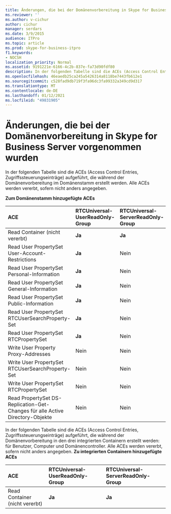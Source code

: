 ```yaml
---
title: Änderungen, die bei der Domänenvorbereitung in Skype for Business Server vorgenommen wurden
ms.reviewer: ''
ms.author: v-cichur
author: cichur
manager: serdars
ms.date: 3/9/2015
audience: ITPro
ms.topic: article
ms.prod: skype-for-business-itpro
f1.keywords:
- NOCSH
localization_priority: Normal
ms.assetid: 9191221e-6166-4c2b-837e-fa73d90fdf80
description: In der folgenden Tabelle sind die ACEs (Access Control Entries, Zugriffssteuerungseinträge) aufgeführt, die während der Domänenvorbereitung im Domänenstamm erstellt werden. Alle ACEs werden vererbt, sofern nicht anders angegeben.
ms.openlocfilehash: 46eaedb25ca245a5426314a8118be7443fb612e1
ms.sourcegitcommit: c528fad9db719f3fa96dc3fa99332a349cd9d317
ms.translationtype: MT
ms.contentlocale: de-DE
ms.lasthandoff: 01/12/2021
ms.locfileid: "49831905"
---
```

# <a name="changes-made-by-domain-preparation-in-skype-for-business-server"></a>Änderungen, die bei der Domänenvorbereitung in Skype for Business Server vorgenommen wurden
 
In der folgenden Tabelle sind die ACEs (Access Control Entries, Zugriffssteuerungseinträge) aufgeführt, die während der Domänenvorbereitung im Domänenstamm erstellt werden. Alle ACEs werden vererbt, sofern nicht anders angegeben.
  
**Zum Domänenstamm hinzugefügte ACEs**

|**ACE**|**RTCUniversal-UserReadOnly-Group**|**RTCUniversal-ServerReadOnly-Group**|**RTCUniversal-UserAdmins**|**RTCHSUniversal-Services**|**Authentifizierte Benutzer**|
|:-----|:-----|:-----|:-----|:-----|:-----|
|Read Container (nicht vererbt)  <br/> |**Ja** <br/> |**Ja** <br/> |Nein  <br/> |Nein  <br/> |Nein  <br/> |
|Read User PropertySet User-Account-Restrictions  <br/> |**Ja** <br/> |Nein  <br/> |Nein  <br/> |Nein  <br/> |Nein  <br/> |
|Read User PropertySet Personal-Information  <br/> |**Ja** <br/> |Nein  <br/> |Nein  <br/> |Nein  <br/> |Nein  <br/> |
|Read User PropertySet General-Information  <br/> |**Ja** <br/> |Nein  <br/> |Nein  <br/> |Nein  <br/> |Nein  <br/> |
|Read User PropertySet Public-Information  <br/> |**Ja** <br/> |Nein  <br/> |Nein  <br/> |Nein  <br/> |Nein  <br/> |
|Read User PropertySet RTCUserSearchProperty-Set  <br/> |**Ja** <br/> |Nein  <br/> |Nein  <br/> |Nein  <br/> |**Ja** <br/> |
|Read User PropertySet RTCPropertySet  <br/> |**Ja** <br/> |Nein  <br/> |Nein  <br/> |Nein  <br/> |Nein  <br/> |
|Write User Property Proxy-Addresses  <br/> |Nein  <br/> |Nein  <br/> |**Ja** <br/> |Nein  <br/> |Nein  <br/> |
|Write User PropertySet RTCUserSearchProperty-Set  <br/> |Nein  <br/> |Nein  <br/> |**Ja** <br/> |Nein  <br/> |Nein  <br/> |
|Write User PropertySet RTCPropertySet  <br/> |Nein  <br/> |Nein  <br/> |**Ja** <br/> |Nein  <br/> |Nein  <br/> |
|Read PropertySet DS-Replication-Get-Changes für alle Active Directory-Objekte  <br/> |Nein  <br/> |Nein  <br/> |Nein  <br/> |**Ja** <br/> |Nein  <br/> |
   
In der folgenden Tabelle sind die ACEs (Access Control Entries, Zugriffssteuerungseinträge) aufgeführt, die während der Domänenvorbereitung in den drei integrierten Containern erstellt werden: für Benutzer, Computer und Domänencontroller. Alle ACEs werden vererbt, sofern nicht anders angegeben.
**Zu integrierten Containern hinzugefügte ACEs**

|**ACE**|**RTCUniversal-UserReadOnly-Group**|**RTCUniversal-ServerReadOnly-Group**|
|:-----|:-----|:-----|
|Read Container (nicht vererbt)  <br/> |**Ja** <br/> |**Ja** <br/> |
   

